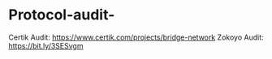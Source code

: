 # Protocol-audit-
Certik Audit: https://www.certik.com/projects/bridge-network
Zokoyo Audit: https://bit.ly/3SESvgm
